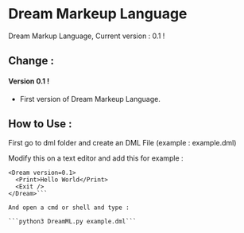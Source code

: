 # Dream Markeup Language
Dream Markup Language, Current version : 0.1 !

## Change : 

#### Version 0.1 !
- First version of Dream Markeup Language.

## How to Use :
First go to dml folder
and create an DML File (example : example.dml)

Modify this on a text editor
and add this for example :
```
<Dream version=0.1>
  <Print>Hello World</Print>
  <Exit />
</Dream>```

And open a cmd or shell and type :

```python3 DreamML.py example.dml```
